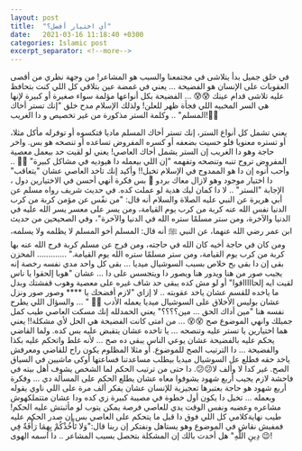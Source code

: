 ```yaml
---
layout: post
title:  "أي اختيار أفضل؟"
date:   2021-03-16 11:18:40 +0300
categories: Islamic post
excerpt_separator: <!--more-->
---
```

في خلق جميل بدأ يتلاشى في مجتمعنا والسبب هو المشاعر!
من وجهة نظري من أقصى العقوبات على الإنسان هو الفضيحة
 ... يعني في غمضة عين بتلاقي كل اللي كنت بتحافظ عليه تلاشى قدام عينك 😰😰
 ... الفضيحة بكل أنواعها مؤلمة سواء صغيرة أو كبيرة لإنها هي السر المخبيه اللي فجأة ظهر للعلن!
ولذلك الإسلام مدح خلق "إنك تستر أخاك المسلم" .. وكلمة الستر مذكورة من غير تخصيص و دا الغريب!🧐🧐
<!--more-->
يعني تشمل كل أنواع الستر، إنك تستر أخاك المسلم ماديا فتكسوه أو توفرله مأكل مثلا،
أو تستره معنويا فلو حسيت بضعفه أو كسره المفروض تساعده أو تنصحه هو بس.
واخر حاجة وهو دا الغريب إن الستر يشمل أخاك العاصي! يعني لو لقيت حد بيعمل معصية المفروض تروح
تنبه وتنصحه وتفهمه "إن اللي بيعمله دا هيوديه في مشاكل كبيرة" 🤨🤨 ..
 وأحب أنوه إن دا هو الممدوح في الإسلام تخيل!! وأكيد إنك تاخد العاصي عشان "يتعاقب" دا اختيار موجود وهو لازال معاك بردو 🙂
بس فكرة أنهي أحسن في الاختيارين دول ، الإجابة "الستر" .. لا دا كمان ليك هدية لو عملت كده.
 في حديث شريف رواه مسلم عن أبي هريرة عن النبي عليه الصلاة والسلام أنه قال: "من نفًس عن مؤمن كربة من كرب الدنيا نفس الله عنه كربة من كرب يوم القيامة، ومن يسر على معسر يسر الله عليه في الدنيا والآخرة، ومن ستر مسلمًا ستره الله في الدنيا والآخرة"، وفي الصحيحين من حديث ابن عمر رضي الله عنهما، عن النبي ﷺ أنه قال: المسلم أخو المسلم لا يظلمه ولا يسلمه، ومن كان في حاجة أخيه كان الله في حاجته، ومن فرج عن مسلم كربة فرج الله عنه بها كربة من كرب يوم القيامة، ومن ستر مسلمًا ستره الله يوم القيامة."
.............
المحزن بقى إن دا بقى بح خلاص بسبب السوشيال ميديا ... بقى كل واحد مدي نفسه رخصة إنه يجيب صور من هنا
ويدور هنا ويصور دا ويتجسس على دا ... عشان "هوبا إلحقوا يا ناس لقيت ايه إلحاااااقوا" أو لو مش كده يبقى حد شاف 
غيره على معصية وهوب قفشتك وبدل ما ياخده للقسم عشان ياخد عقوبته .. لا إزاي "لازم أفضحك يا **** وصور صور ونزل عشان بوليس الأخلاق على السوشيال ميديا يعمله الأدب 🤬🤬 " ... والسؤال اللي يطرح نفسه هنا "مين أداك الحق ... مين؟؟؟؟"
يعني الحمدلله إنك مسكت العاصي طيب كمل جميلك وانهي الموضوع صح 😵😵 ... من امتى كانت الفضيحة هي الحل لأي مشكلة!!
يعني هما اختيارين يا تستر عليه وتنصحه ... يا تاخده عشان يتقبض عليه بس كده. ولما القاضي يحكم عليه بالفضيحة عشان يوعي الناس يبقى ده صح ... لأنه غلط واتحكم عليه بكذا والفضيحة ... دا الترتيب الصح للموضوع.
أو مثلا المظلوم يكون راح للقاضي ومعرفش ياخد حقه فطلع عل السوشيال ميديا بيطلب مساعدتنا فساعتها أوكى ماشيين في السياق الصح. غير كدا لا وألف لا😕😕.
دا حتى من ترتيب الحكم لما الشخص يشوف أهل بيته في فاحشة لازم يجيب أربع شهود يشوفوا معاه عشان يطلع الحكم على المسألة دي ... وفكرة أربع شهود هو حاجة بعتبرها تعجيزية للإنسان عشان يفكر ألف مرة على اللي ناوي يقوله ويعمله ... تخيل دا يكون أول خطوة في مصيبة كبيرة زي كده ودا عشان متتملكهوش مشاعره وعضبه ونفس الوقت يدي للعاصي فرصة يمكن يتوب لو مأثبتش عليه الحكم!
طيب نهايةكلامي كل اللي فوق دا قبل ما يتحكم على العاصي بس إن صدر الحكم عليه فمفيش نقاش في الموضوع وهو يستاهل ونفتكر إن ربنا قال:"وَلا تَأْخُذْكُمْ بِهِمَا رَأْفَةٌ فِي دِينِ اللَّهِ"
هل أخدت بالك إن المشكلة بتحصل بسبب المشاعر .. دا اسمه الهوى 😉!